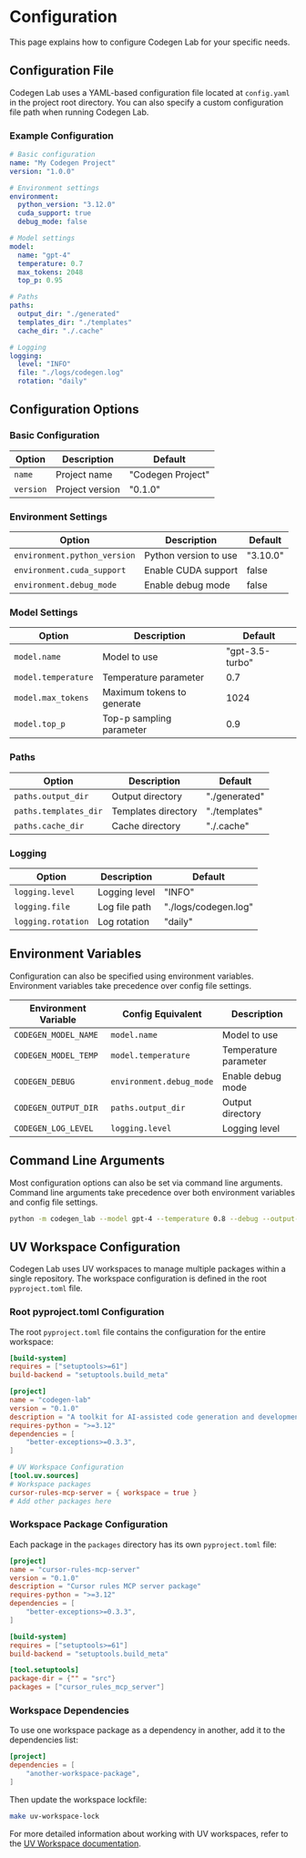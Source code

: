 # Configuration

This page explains how to configure Codegen Lab for your specific needs.

## Configuration File

Codegen Lab uses a YAML-based configuration file located at `config.yaml` in the project root directory. You can also specify a custom configuration file path when running Codegen Lab.

### Example Configuration

```yaml
# Basic configuration
name: "My Codegen Project"
version: "1.0.0"

# Environment settings
environment:
  python_version: "3.12.0"
  cuda_support: true
  debug_mode: false

# Model settings
model:
  name: "gpt-4"
  temperature: 0.7
  max_tokens: 2048
  top_p: 0.95

# Paths
paths:
  output_dir: "./generated"
  templates_dir: "./templates"
  cache_dir: "./.cache"

# Logging
logging:
  level: "INFO"
  file: "./logs/codegen.log"
  rotation: "daily"
```

## Configuration Options

### Basic Configuration

| Option | Description | Default |
|--------|-------------|---------|
| `name` | Project name | "Codegen Project" |
| `version` | Project version | "0.1.0" |

### Environment Settings

| Option | Description | Default |
|--------|-------------|---------|
| `environment.python_version` | Python version to use | "3.10.0" |
| `environment.cuda_support` | Enable CUDA support | false |
| `environment.debug_mode` | Enable debug mode | false |

### Model Settings

| Option | Description | Default |
|--------|-------------|---------|
| `model.name` | Model to use | "gpt-3.5-turbo" |
| `model.temperature` | Temperature parameter | 0.7 |
| `model.max_tokens` | Maximum tokens to generate | 1024 |
| `model.top_p` | Top-p sampling parameter | 0.9 |

### Paths

| Option | Description | Default |
|--------|-------------|---------|
| `paths.output_dir` | Output directory | "./generated" |
| `paths.templates_dir` | Templates directory | "./templates" |
| `paths.cache_dir` | Cache directory | "./.cache" |

### Logging

| Option | Description | Default |
|--------|-------------|---------|
| `logging.level` | Logging level | "INFO" |
| `logging.file` | Log file path | "./logs/codegen.log" |
| `logging.rotation` | Log rotation | "daily" |

## Environment Variables

Configuration can also be specified using environment variables. Environment variables take precedence over config file settings.

| Environment Variable | Config Equivalent | Description |
|----------------------|-------------------|-------------|
| `CODEGEN_MODEL_NAME` | `model.name` | Model to use |
| `CODEGEN_MODEL_TEMP` | `model.temperature` | Temperature parameter |
| `CODEGEN_DEBUG` | `environment.debug_mode` | Enable debug mode |
| `CODEGEN_OUTPUT_DIR` | `paths.output_dir` | Output directory |
| `CODEGEN_LOG_LEVEL` | `logging.level` | Logging level |

## Command Line Arguments

Most configuration options can also be set via command line arguments. Command line arguments take precedence over both environment variables and config file settings.

```bash
python -m codegen_lab --model gpt-4 --temperature 0.8 --debug --output-dir ./custom_output
```

## UV Workspace Configuration

Codegen Lab uses UV workspaces to manage multiple packages within a single repository. The workspace configuration is defined in the root `pyproject.toml` file.

### Root pyproject.toml Configuration

The root `pyproject.toml` file contains the configuration for the entire workspace:

```toml
[build-system]
requires = ["setuptools>=61"]
build-backend = "setuptools.build_meta"

[project]
name = "codegen-lab"
version = "0.1.0"
description = "A toolkit for AI-assisted code generation and development"
requires-python = ">=3.12"
dependencies = [
    "better-exceptions>=0.3.3",
]

# UV Workspace Configuration
[tool.uv.sources]
# Workspace packages
cursor-rules-mcp-server = { workspace = true }
# Add other packages here
```

### Workspace Package Configuration

Each package in the `packages` directory has its own `pyproject.toml` file:

```toml
[project]
name = "cursor-rules-mcp-server"
version = "0.1.0"
description = "Cursor rules MCP server package"
requires-python = ">=3.12"
dependencies = [
    "better-exceptions>=0.3.3",
]

[build-system]
requires = ["setuptools>=61"]
build-backend = "setuptools.build_meta"

[tool.setuptools]
package-dir = {"" = "src"}
packages = ["cursor_rules_mcp_server"]
```

### Workspace Dependencies

To use one workspace package as a dependency in another, add it to the dependencies list:

```toml
[project]
dependencies = [
    "another-workspace-package",
]
```

Then update the workspace lockfile:

```bash
make uv-workspace-lock
```

For more detailed information about working with UV workspaces, refer to the [UV Workspace documentation](../tools/uv-workspace.md).

